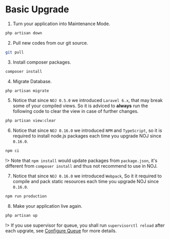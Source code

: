 # Basic Upgrade

1. Turn your application into Maintenance Mode.

```bash
php artisan down
```

2. Pull new codes from our git source.

```bash
git pull
```

3. Install composer packages.

```bash
composer install
```

4. Migrate Database.

```bash
php artisan migrate
```

5. Notice that since `NOJ 0.5.0` we introduced `Laravel 6.x`, that may break some of your compiled views. So it is adviced to **always** run the following code to clear the view in case of further changes.

```bash
php artisan view:clear
```

6. Notice that since `NOJ 0.16.0` we introduced `NPM` and `TypeScript`, so it is required to install node.js packages each time you upgrade NOJ since `0.16.0`.

```bash
npm ci
```

!> Note that `npm install` would update packages from `package.json`, it's different from `composer install` and thus not recommend to use in NOJ.

7. Notice that since `NOJ 0.16.0` we introduced `Webpack`, So it it required to compile and pack static resources each time you upgrade NOJ since `0.16.0`.

```bash
npm run production
```

8. Make your application live again.

```bash
php artisan up
```

!> If you use supervisor for queue, you shall run `supervisorctl reload` after each upgrate, see [Configure Queue](noj/guide/queue.md) for more details.